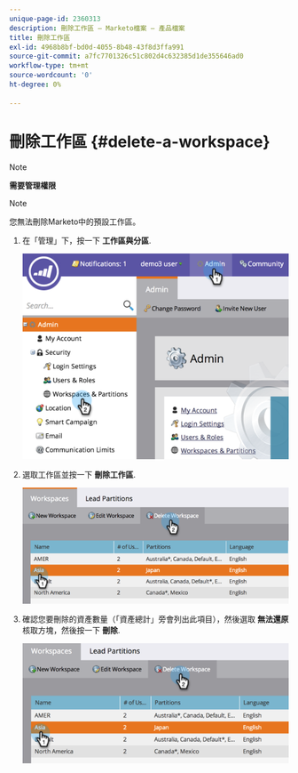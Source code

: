 ```yaml
---
unique-page-id: 2360313
description: 刪除工作區 — Marketo檔案 — 產品檔案
title: 刪除工作區
exl-id: 4968b8bf-bd0d-4055-8b48-43f8d3ffa991
source-git-commit: a7fc7701326c51c802d4c632385d1de355646ad0
workflow-type: tm+mt
source-wordcount: '0'
ht-degree: 0%

---
```


# 刪除工作區 {#delete-a-workspace}

>[!NOTE]
>
>**需要管理權限**

>[!NOTE]
>
>您無法刪除Marketo中的預設工作區。

1. 在「管理」下，按一下 **工作區與分區**.

   ![](assets/image2014-9-17-11-3a56-3a34.png)

1. 選取工作區並按一下 **刪除工作區**.

   ![](assets/image2014-9-17-11-3a56-3a50.png)

1. 確認您要刪除的資產數量（「資產總計」旁會列出此項目），然後選取 **無法還原** 核取方塊，然後按一下 **刪除**.

   ![](assets/delete-a-workspace-3.png)
